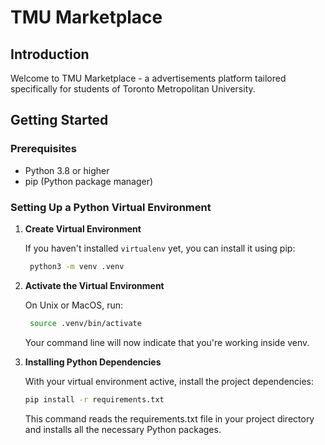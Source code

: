 # TMU Marketplace

## Introduction

Welcome to TMU Marketplace - a advertisements platform tailored specifically for students of Toronto Metropolitan University.

## Getting Started

### Prerequisites

- Python 3.8 or higher
- pip (Python package manager)

### Setting Up a Python Virtual Environment

1. **Create Virtual Environment**

   If you haven't installed `virtualenv` yet, you can install it using pip:

   ```bash
    python3 -m venv .venv
   ```

2. **Activate the Virtual Environment**

   On Unix or MacOS, run:

   ```bash
    source .venv/bin/activate
   ```
    Your command line will now indicate that you're working inside venv.

3. **Installing Python Dependencies**

    With your virtual environment active, install the project dependencies:

    ```bash
    pip install -r requirements.txt
    ```

    This command reads the requirements.txt file in your project directory and installs all the necessary Python packages.

